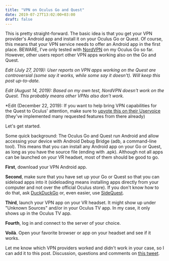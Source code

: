 ```yaml
---
title: "VPN on Oculus Go and Quest"
date: 2019-07-27T13:02:00+03:00
draft: false
---
```


This is pretty straight-forward. The basic idea is that you get your VPN provider's Android app and install it on your Oculus Go or Quest. Of course, this means that your VPN service needs to offer an Android app in the first place. BEWARE, I've only tested with [NordVPN](https://nordvpn.com/) on my Oculus Go so far. However, other users report other VPN apps working also on the Go and Quest.

*Edit (July 27, 2019): User reports on VPN apps working on the Quest are controversial (some say it works, while some say it doesn't). Will keep this post up-to-date.*

*Edit (August 14, 2019): Based on my own test, NordVPN doesn't work on the Quest. This probably means other VPNs also don't work.*

*Edit (December 22, 2019): If you want to help bring VPN capabilities for the Quest to Oculus' attention, make sure to [upvote this on their Uservoice](https://oculus.uservoice.com/forums/921937-oculus-quest/suggestions/37841701-install-a-vpn) (they've implemented many requested features from there already)


Let's get started.

Some quick background: The Oculus Go and Quest run Android and allow accessing your device with Android Debug Bridge (adb, a command-line tool). This means that you can install any Android app on your Go or Quest, as long as you have the source file (ending with .apk). Although not all apps can be launched on your VR headset, most of them should be good to go.

**First**, download your VPN Android app.

**Second**, make sure that you have set up your Go or Quest so that you can sideload apps into it (sideloading means installing apps directly from your computer and not over the official Oculus store). If you don't know how to do that, ask [DuckDuckGo](https://duckduckgo.com/) or, even easier, use [SideQuest](https://sidequestvr.com/).

**Third**, launch your VPN app on your VR headset. It might show up under "Unknown Sources" and/or in your Oculus TV app. In my case, it only shows up in the Oculus TV app.

**Fourth**, log in and connect to the server of your choice.

**Voilà**. Open your favorite browser or app on your headset and see if it works.

Let me know which VPN providers worked and didn't work in your case, so I can add it to this post. Discussion, questions and comments on [this tweet](https://twitter.com/canolcer/status/1155080790977515520).

